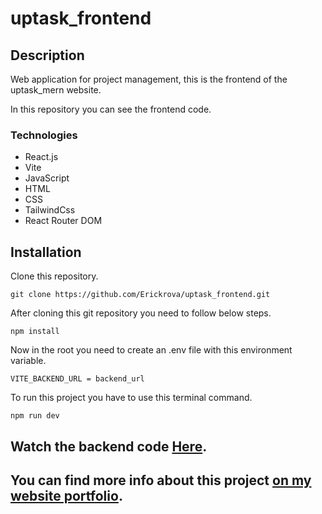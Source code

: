 # uptask_frontend

## Description

Web application for project management, this is the frontend of the uptask_mern website.

In this repository you can see the frontend code.

### Technologies
* React.js
* Vite
* JavaScript
* HTML
* CSS
* TailwindCss
* React Router DOM

## Installation

Clone this repository.

```
git clone https://github.com/Erickrova/uptask_frontend.git
```

After cloning this git repository you need to follow below steps.
```
npm install
```
Now in the root you need to create an .env file with this environment variable.

```
VITE_BACKEND_URL = backend_url
```

To run this project you have to use this terminal command.
```
npm run dev
```
## Watch the backend code [Here](https://github.com/Erickrova/uptask_backend).

## You can find more info about this project [on my website portfolio](https://erickrv.netlify.app/proyectos/uptaskmern).

